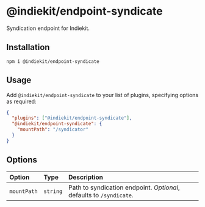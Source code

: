# @indiekit/endpoint-syndicate

Syndication endpoint for Indiekit.

## Installation

`npm i @indiekit/endpoint-syndicate`

## Usage

Add `@indiekit/endpoint-syndicate` to your list of plugins, specifying options as required:

```json
{
  "plugins": ["@indiekit/endpoint-syndicate"],
  "@indiekit/endpoint-syndicate": {
    "mountPath": "/syndicator"
  }
}
```

## Options

| Option      | Type     | Description                                                         |
| :---------- | :------- | :------------------------------------------------------------------ |
| `mountPath` | `string` | Path to syndication endpoint. _Optional_, defaults to `/syndicate`. |
